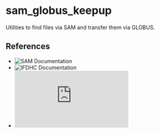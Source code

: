 # sam_globus_keepup

Utilities to find files via SAM and transfer them via GLOBUS.

## References

- ![SAM Documentation](https://cdcvs.fnal.gov/redmine/projects/sam/wiki)
- ![IFDHC Documentation](https://cdcvs.fnal.gov/redmine/projects/ifdhc/wiki)
- ![GLOBUS SDK](https://globus-sdk-python.readthedocs.io/en/stable/index.html)
